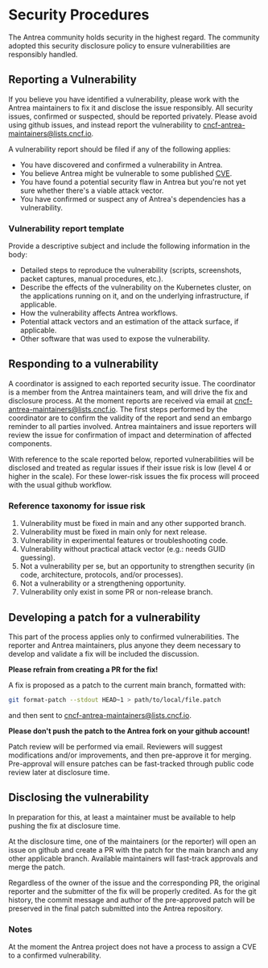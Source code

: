 # Security Procedures

The Antrea community holds security in the highest regard.
The community adopted this security disclosure policy to ensure vulnerabilities are responsibly handled.

## Reporting a Vulnerability

If you believe you have identified a vulnerability, please work with the Antrea maintainers to fix it and disclose the issue responsibly.
All security issues, confirmed or suspected, should be reported privately.
Please avoid using github issues, and instead report the vulnerability to <cncf-antrea-maintainers@lists.cncf.io>.

A vulnerability report should be filed if any of the following applies:

* You have discovered and confirmed a vulnerability in Antrea.
* You believe Antrea might be vulnerable to some published [CVE](https://cve.mitre.org/cve/).
* You have found a potential security flaw in Antrea but you're not yet sure whether there's a viable attack vector.
* You have confirmed or suspect any of Antrea's dependencies has a vulnerability.

### Vulnerability report template

Provide a descriptive subject and include the following information in the body:

* Detailed steps to reproduce the vulnerability  (scripts, screenshots, packet captures, manual procedures, etc.).
* Describe the effects of the vulnerability on the Kubernetes cluster, on the applications running on it, and on the underlying infrastructure, if applicable.
* How the vulnerability affects Antrea workflows.
* Potential attack vectors and an estimation of the attack surface, if applicable.
* Other software that was used to expose the vulnerability.

## Responding to a vulnerability

A coordinator is assigned to each reported security issue. The coordinator is a member from the Antrea maintainers team, and will drive the fix and disclosure process.
At the moment reports are received via email at <cncf-antrea-maintainers@lists.cncf.io>.
The first steps performed by the coordinator are to confirm the validity of the report and send an embargo reminder to all parties involved.
Antrea maintainers and issue reporters will review the issue for confirmation of impact and determination of affected components.

With reference to the scale reported below, reported vulnerabilities will be disclosed and treated as regular issues if their issue risk is low (level 4 or higher in the scale).
For these lower-risk issues the fix process will proceed with the usual github workflow.

### Reference taxonomy for issue risk

1. Vulnerability must be fixed in main and any other supported branch.
2. Vulnerability must be fixed in main only for next release.
3. Vulnerability in experimental features or troubleshooting code.
4. Vulnerability without practical attack vector (e.g.: needs GUID guessing).
5. Not a vulnerability per se, but an opportunity to strengthen security (in code, architecture, protocols, and/or processes).
6. Not a vulnerability or a strengthening opportunity.
7. Vulnerability only exist in some PR or non-release branch.

## Developing a patch for a vulnerability

This part of the process applies only to confirmed vulnerabilities.
The reporter and Antrea maintainers, plus anyone they deem necessary to develop and validate a fix will be included the discussion.

**Please refrain from creating a PR for the fix!**

A fix is proposed as a patch to the current main branch, formatted with:

```bash
git format-patch --stdout HEAD~1 > path/to/local/file.patch
```

and then sent to <cncf-antrea-maintainers@lists.cncf.io>.

**Please don't push the patch to the Antrea fork on your github account!**

Patch review will be performed via email. Reviewers will suggest modifications and/or improvements, and then pre-approve it for merging.
Pre-approval will ensure patches can be fast-tracked through public code review later at disclosure time.

## Disclosing the vulnerability

In preparation for this, at least a maintainer must be available to help pushing the fix at disclosure time.

At the disclosure time, one of the maintainers (or the reporter) will open an issue on github and create a PR with the patch for the main branch and any other applicable branch.
Available maintainers will fast-track approvals and merge the patch.

Regardless of the owner of the issue and the corresponding PR, the original reporter and the submitter of the fix will be properly credited.
As for the git history, the commit message and author of the pre-approved patch will be preserved in the final patch submitted into the Antrea repository.

### Notes

At the moment the Antrea project does not have a process to assign a CVE to a confirmed vulnerability.
